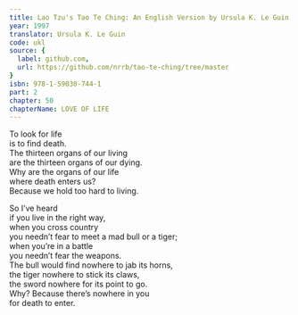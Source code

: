 ```yaml
---
title: Lao Tzu's Tao Te Ching: An English Version by Ursula K. Le Guin
year: 1997
translator: Ursula K. Le Guin
code: ukl
source: {
  label: github.com,
  url: https://github.com/nrrb/tao-te-ching/tree/master
}
isbn: 978-1-59030-744-1
part: 2
chapter: 50
chapterName: LOVE OF LIFE
---
```

To look for life  
is to find death.  
The thirteen organs of our living  
are the thirteen organs of our dying.  
Why are the organs of our life  
where death enters us?  
Because we hold too hard to living.  

So I’ve heard  
if you live in the right way,  
when you cross country  
you needn’t fear to meet a mad bull or a tiger;  
when you’re in a battle  
you needn’t fear the weapons.  
The bull would find nowhere to jab its horns,  
the tiger nowhere to stick its claws,  
the sword nowhere for its point to go.  
Why? Because there’s nowhere in you  
for death to enter.